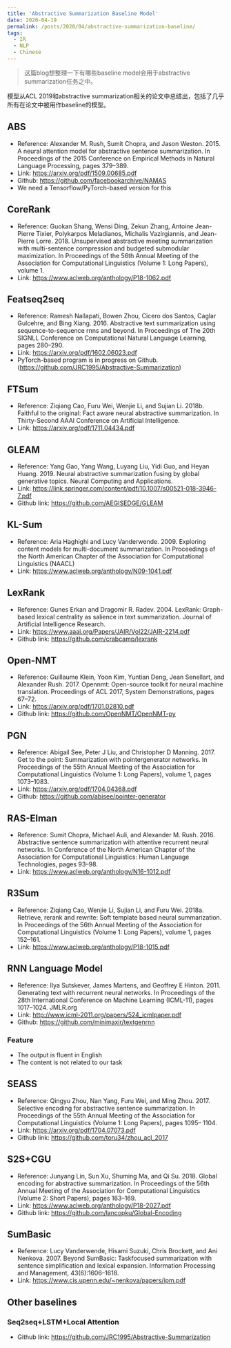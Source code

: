 ```yaml
---
title: 'Abstractive Summarization Baseline Model'
date: 2020-04-19
permalink: /posts/2020/04/abstractive-summarization-baseline/
tags:
  - IR
  - NLP
  - Chinese
---
```



> 这篇blog想整理一下有哪些baseline model会用于abstractive summarization任务之中。

模型从ACL 2019和abstractive summarization相关的论文中总结出，包括了几乎所有在论文中被用作baseline的模型。

## ABS

- Reference: Alexander M. Rush, Sumit Chopra, and Jason Weston. 2015. A neural attention model for abstractive sentence summarization. In Proceedings of the 2015 Conference on Empirical Methods in Natural Language Processing, pages 379–389.
- Link: https://arxiv.org/pdf/1509.00685.pdf
- Github: https://github.com/facebookarchive/NAMAS
- We need a Tensorflow/PyTorch-based version for this



## CoreRank

- Reference: Guokan Shang, Wensi Ding, Zekun Zhang, Antoine Jean-Pierre Tixier, Polykarpos Meladianos, Michalis Vazirgiannis, and Jean-Pierre Lorre. 2018. Unsupervised abstractive meeting summarization with multi-sentence compression and budgeted submodular maximization. In Proceedings of the 56th Annual Meeting of the Association for Computational Linguistics (Volume 1: Long Papers), volume 1.
- Link: https://www.aclweb.org/anthology/P18-1062.pdf



## Featseq2seq

- Reference: Ramesh Nallapati, Bowen Zhou, Cicero dos Santos, Caglar Gulcehre, and Bing Xiang. 2016. Abstractive text summarization using sequence-to-sequence rnns and beyond. In Proceedings of The 20th SIGNLL Conference on Computational Natural Language Learning, pages 280–290.
- Link: https://arxiv.org/pdf/1602.06023.pdf
- PyTorch-based program is in progress on Github. (https://github.com/JRC1995/Abstractive-Summarization)



## FTSum

- Reference: Ziqiang Cao, Furu Wei, Wenjie Li, and Sujian Li. 2018b. Faithful to the original: Fact aware neural abstractive summarization. In Thirty-Second AAAI Conference on Artificial Intelligence.
- Link: https://arxiv.org/pdf/1711.04434.pdf



## GLEAM

- Reference: Yang Gao, Yang Wang, Luyang Liu, Yidi Guo, and Heyan Huang. 2019. Neural abstractive summarization fusing by global generative topics. Neural Computing and Applications.
- Link: https://link.springer.com/content/pdf/10.1007/s00521-018-3946-7.pdf
- Github link: https://github.com/AEGISEDGE/GLEAM



## KL-Sum

- Reference: Aria Haghighi and Lucy Vanderwende. 2009. Exploring content models for multi-document summarization. In Proceedings of the North American Chapter of the Association for Computational Linguistics (NAACL)
- Link: https://www.aclweb.org/anthology/N09-1041.pdf



## LexRank

- Reference: Gunes Erkan and Dragomir R. Radev. 2004. LexRank: Graph-based lexical centrality as salience in text summarization. Journal of Artificial Intelligence Research.
- Link: https://www.aaai.org/Papers/JAIR/Vol22/JAIR-2214.pdf
- Github link: https://github.com/crabcamp/lexrank



## Open-NMT

- Reference: Guillaume Klein, Yoon Kim, Yuntian Deng, Jean Senellart, and Alexander Rush. 2017. Opennmt: Open-source toolkit for neural machine translation. Proceedings of ACL 2017, System Demonstrations, pages 67–72.
- Link: https://arxiv.org/pdf/1701.02810.pdf
- Github link: https://github.com/OpenNMT/OpenNMT-py



## PGN

- Reference: Abigail See, Peter J Liu, and Christopher D Manning. 2017. Get to the point: Summarization with pointergenerator networks. In Proceedings of the 55th Annual Meeting of the Association for Computational Linguistics (Volume 1: Long Papers), volume 1, pages 1073–1083.
- Link: https://arxiv.org/pdf/1704.04368.pdf
- Github: https://github.com/abisee/pointer-generator



## RAS-Elman

- Reference: Sumit Chopra, Michael Auli, and Alexander M. Rush. 2016. Abstractive sentence summarization with attentive recurrent neural networks. In Conference of the North American Chapter of the Association for Computational Linguistics: Human Language Technologies, pages 93–98.
- Link: https://www.aclweb.org/anthology/N16-1012.pdf



## R3Sum

- Reference: Ziqiang Cao, Wenjie Li, Sujian Li, and Furu Wei. 2018a. Retrieve, rerank and rewrite: Soft template based neural summarization. In Proceedings of the 56th Annual Meeting of the Association for Computational Linguistics (Volume 1: Long Papers), volume 1, pages 152–161.
- Link: https://www.aclweb.org/anthology/P18-1015.pdf



## RNN Language Model

- Reference: Ilya Sutskever, James Martens, and Geoffrey E Hinton. 2011. Generating text with recurrent neural networks. In Proceedings of the 28th International Conference on Machine Learning (ICML-11), pages 1017–1024. JMLR.org
- Link: http://www.icml-2011.org/papers/524_icmlpaper.pdf
- Github: https://github.com/minimaxir/textgenrnn

### Feature

- The output is fluent in English
- The content is not related to our task



## SEASS

- Reference: Qingyu Zhou, Nan Yang, Furu Wei, and Ming Zhou. 2017. Selective encoding for abstractive sentence summarization. In Proceedings of the 55th Annual Meeting of the Association for Computational Linguistics (Volume 1: Long Papers), pages 1095– 1104.
- Link: https://arxiv.org/pdf/1704.07073.pdf
- Github link: https://github.com/toru34/zhou_acl_2017



## S2S+CGU

- Reference: Junyang Lin, Sun Xu, Shuming Ma, and Qi Su. 2018. Global encoding for abstractive summarization. In Proceedings of the 56th Annual Meeting of the Association for Computational Linguistics (Volume 2: Short Papers), pages 163–169.
- Link: https://www.aclweb.org/anthology/P18-2027.pdf
- Github link: https://github.com/lancopku/Global-Encoding



## SumBasic

- Reference: Lucy Vanderwende, Hisami Suzuki, Chris Brockett, and Ani Nenkova. 2007. Beyond SumBasic: Taskfocused summarization with sentence simplification and lexical expansion. Information Processing and Management, 43(6):1606–1618.
- Link: https://www.cis.upenn.edu/~nenkova/papers/ipm.pdf



## Other baselines

### Seq2seq+LSTM+Local Attention

- Github link: https://github.com/JRC1995/Abstractive-Summarization

